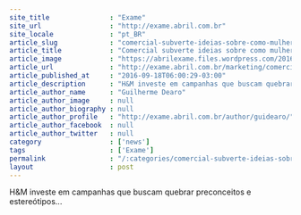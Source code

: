 ```yaml
---
site_title               : "Exame"
site_url                 : "http://exame.abril.com.br"
site_locale              : "pt_BR"
article_slug             : "comercial-subverte-ideias-sobre-como-mulheres-deveriam-agir"
article_title            : "Comercial subverte ideias sobre como mulheres deveriam agir"
article_image            : "https://abrilexame.files.wordpress.com/2016/09/size_960_16_9_h-m-comercial-machismo.jpg?quality=70&strip=all&w=960"
article_url              : "http://exame.abril.com.br/marketing/comercial-subverte-ideias-sobre-como-mulheres-deveriam-agir/"
article_published_at     : "2016-09-18T06:00:29-03:00"
article_description      : "H&M investe em campanhas que buscam quebrar preconceitos e estereótipos..."
article_author_name      : "Guilherme Dearo"
article_author_image     : null
article_author_biography : null
article_author_profile   : "http://exame.abril.com.br/author/guidearo/"
article_author_facebook  : null
article_author_twitter   : null
category                 : ['news']
tags                     : ['Exame']
permalink                : "/:categories/comercial-subverte-ideias-sobre-como-mulheres-deveriam-agir/"
layout                   : post
---
```


H&M investe em campanhas que buscam quebrar preconceitos e estereótipos...
